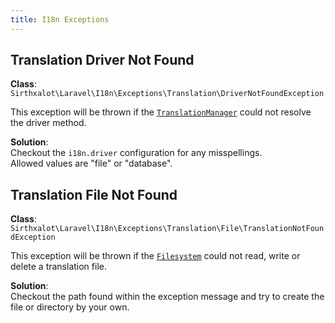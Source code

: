 ```yaml
---
title: I18n Exceptions
---
```


Translation Driver Not Found
--------------------------------------------------------------------------------

**Class**: `Sirthxalot\Laravel\I18n\Exceptions\Translation\DriverNotFoundException`

This exception will be thrown if the [`TranslationManager`] could not resolve 
the driver method.

**Solution**:  
Checkout the `i18n.driver` configuration for any misspellings.  
Allowed values are "file" or "database".

Translation File Not Found
--------------------------------------------------------------------------------

**Class**: `Sirthxalot\Laravel\I18n\Exceptions\Translation\File\TranslationNotFoundException`

This exception will be thrown if the [`Filesystem`] could not read, write or 
delete a translation file.

**Solution**:  
Checkout the path found within the exception message and try to create the file 
or directory by your own.

<!--                            that's all folks!                            -->

[`TranslationManager`]: # "Sirthxalot\Laravel\I18n\Translation\Manager"
[`Filesystem`]: # "Illuminate\Contracts\Filesystem"